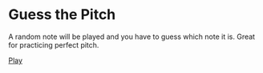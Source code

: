 # Guess the Pitch
A random note will be played and you have to guess which note it is. Great for practicing perfect pitch.


[Play](https://gh.magnetar.dev/guess-the-pitch)
